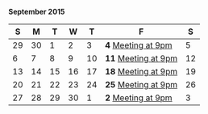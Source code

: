 __September 2015__

| S | M | T | W | T | F | S |
| --- | --- | --- | --- | --- | --- | --- |
| 29 | 30 | 1 | 2 | 3 | **4** [Meeting at 9pm](http://localtime.xyz/index.php?time=21%3A00&offset_h=-7&offset_m=0) | 5 |
| 6 | 7 | 8 | 9 | 10 | **11** [Meeting at 9pm](http://localtime.xyz/index.php?time=21%3A00&offset_h=-7&offset_m=0)  | 12 |
| 13 | 14 | 15 | 16 | 17 | **18** [Meeting at 9pm](http://localtime.xyz/index.php?time=21%3A00&offset_h=-7&offset_m=0)  | 19 |
| 20 | 21 | 22 | 23 | 24 | **25** [Meeting at 9pm](http://localtime.xyz/index.php?time=21%3A00&offset_h=-7&offset_m=0)  | 26 |
| 27 | 28 | 29 | 30 | 1 | **2** [Meeting at 9pm](http://localtime.xyz/index.php?time=21%3A00&offset_h=-7&offset_m=0)  | 3 |
